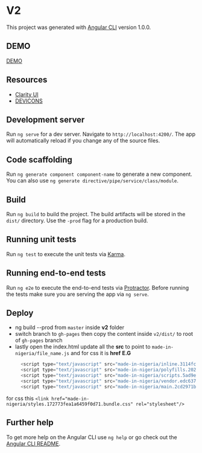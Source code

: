 # V2

This project was generated with [Angular CLI](https://github.com/angular/angular-cli) version 1.0.0.

## DEMO
 [DEMO](https://theo4u.github.io/made-in-nigeria/)

## Resources
- [Clarity UI](https://vmware.github.io/clarity)
- [DEVICONS](http://konpa.github.io/devicon)

## Development server

Run `ng serve` for a dev server. Navigate to `http://localhost:4200/`. The app will automatically reload if you change any of the source files.

## Code scaffolding

Run `ng generate component component-name` to generate a new component. You can also use `ng generate directive/pipe/service/class/module`.

## Build

Run `ng build` to build the project. The build artifacts will be stored in the `dist/` directory. Use the `-prod` flag for a production build.

## Running unit tests

Run `ng test` to execute the unit tests via [Karma](https://karma-runner.github.io).

## Running end-to-end tests

Run `ng e2e` to execute the end-to-end tests via [Protractor](http://www.protractortest.org/).
Before running the tests make sure you are serving the app via `ng serve`.


## Deploy 
- ng build --prod from `master` inside **v2** folder 
- switch branch to `gh-pages` then copy the content inside `v2/dist/` to root of `gh-pages` branch
- lastly open the index.html update all the **src** to point to `made-in-nigeria/file_name.js` and for css it is **href**
**E.G**
    ``` js
      <script type="text/javascript" src="made-in-nigeria/inline.3114fcf398949fd8a0ef.bundle.js"></script>
      <script type="text/javascript" src="made-in-nigeria/polyfills.2024f3f29aec2a67603a.bundle.js"></script>
      <script type="text/javascript" src="made-in-nigeria/scripts.5ad9e1a61eb239e66cf7.bundle.js"></script>
      <script type="text/javascript" src="made-in-nigeria/vendor.edc6374f91918c26c471.bundle.js"></script>
      <script type="text/javascript" src="made-in-nigeria/main.2cd2971b9534a9ad1afe.bundle.js"></script>
    ``` 
for css this `<link href="made-in-nigeria/styles.172773fea1a6459f0d71.bundle.css" rel="stylesheet"/>`   
 
    

## Further help

To get more help on the Angular CLI use `ng help` or go check out the [Angular CLI README](https://github.com/angular/angular-cli/blob/master/README.md).
